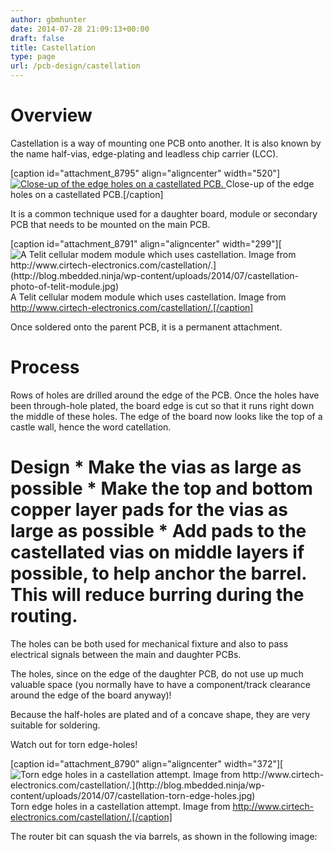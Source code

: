 ```yaml
---
author: gbmhunter
date: 2014-07-28 21:09:13+00:00
draft: false
title: Castellation
type: page
url: /pcb-design/castellation
---
```


# Overview

Castellation is a way of mounting one PCB onto another. It is also known by the name half-vias, edge-plating and leadless chip carrier (LCC).

[caption id="attachment_8795" align="aligncenter" width="520"][![Close-up of the edge holes on a castellated PCB.](http://blog.mbedded.ninja/wp-content/uploads/2014/07/castellation-close-up-of-edge-holes.jpg)
](http://blog.mbedded.ninja/wp-content/uploads/2014/07/castellation-close-up-of-edge-holes.jpg) Close-up of the edge holes on a castellated PCB.[/caption]

It is a common technique used for a daughter board, module or secondary PCB that needs to be mounted on the main PCB.

[caption id="attachment_8791" align="aligncenter" width="299"][![A Telit cellular modem module which uses castellation. Image from http://www.cirtech-electronics.com/castellation/.](http://blog.mbedded.ninja/wp-content/uploads/2014/07/castellation-photo-of-telit-module.jpg)
](http://blog.mbedded.ninja/wp-content/uploads/2014/07/castellation-photo-of-telit-module.jpg) A Telit cellular modem module which uses castellation. Image from http://www.cirtech-electronics.com/castellation/.[/caption]

Once soldered onto the parent PCB, it is a permanent attachment.

# Process

Rows of holes are drilled around the edge of the PCB. Once the holes have been through-hole plated, the board edge is cut so that it runs right down the middle of these holes. The edge of the board now looks like the top of a castle wall, hence the word catellation.

# Design  * Make the vias as large as possible  * Make the top and bottom copper layer pads for the vias as large as possible  * Add pads to the castellated vias on middle layers if possible, to help anchor the barrel. This will reduce burring during the routing.

The holes can be both used for mechanical fixture and also to pass electrical signals between the main and daughter PCBs.

The holes, since on the edge of the daughter PCB, do not use up much valuable space (you normally have to have a component/track clearance around the edge of the board anyway)!

Because the half-holes are plated and of a concave shape, they are very suitable for soldering.

Watch out for torn edge-holes!

[caption id="attachment_8790" align="aligncenter" width="372"][![Torn edge holes in a castellation attempt. Image from http://www.cirtech-electronics.com/castellation/.](http://blog.mbedded.ninja/wp-content/uploads/2014/07/castellation-torn-edge-holes.jpg)
](http://blog.mbedded.ninja/wp-content/uploads/2014/07/castellation-torn-edge-holes.jpg) Torn edge holes in a castellation attempt. Image from http://www.cirtech-electronics.com/castellation/.[/caption]

The router bit can squash the via barrels, as shown in the following image:
